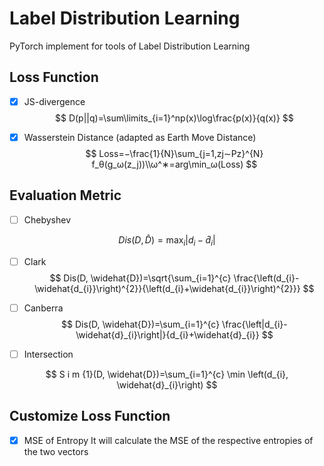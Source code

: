 # Label Distribution Learning

PyTorch implement for tools of Label Distribution Learning

## Loss Function

* [x] JS-divergence
  $$
  D(p||q)=\sum\limits_{i=1}^np(x)\log\frac{p(x)}{q(x)}
  $$
  

* [x] Wasserstein Distance (adapted as Earth Move Distance)
  $$
  Loss=−\frac{1}{N}\sum_{j=1,zj∼Pz}^{N}
  f_θ(g_ω(z_j))\\ω^∗=arg\min_ω(Loss)
  $$
  

  

## Evaluation Metric

* [ ] Chebyshev

$$
Dis(D, \widehat{D})=\max _{i}\left|d_{i}-\widehat{d}_{i}\right|
$$



* [ ] Clark
  $$
  Dis(D, \widehat{D})=\sqrt{\sum_{i=1}^{c} \frac{\left(d_{i}-\widehat{d_{i}}\right)^{2}}{\left(d_{i}+\widehat{d_{i}}\right)^{2}}}
  $$
  

* [ ] Canberra
  $$
  Dis(D, \widehat{D})=\sum_{i=1}^{c} \frac{\left|d_{i}-\widehat{d}_{i}\right|}{d_{i}+\widehat{d}_{i}}
  $$
  

* [ ] Intersection

$$
S i m {1}(D, \widehat{D})=\sum_{i=1}^{c} \min \left(d_{i}, \widehat{d}_{i}\right)
$$

## Customize Loss Function

* [x] MSE of Entropy
  It will calculate the MSE of the respective entropies of the two vectors